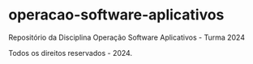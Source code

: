 # operacao-software-aplicativos
Repositório da Disciplina Operação Software Aplicativos - Turma 2024

Todos os direitos reservados - 2024.
